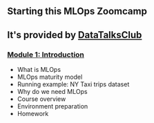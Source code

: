 ## Starting this MLOps Zoomcamp
## It's provided by [DataTalksClub](https://github.com/DataTalksClub/mlops-zoomcamp)
### [Module 1: Introduction](1-Introduction)

* What is MLOps
* MLOps maturity model
* Running example: NY Taxi trips dataset
* Why do we need MLOps
* Course overview
* Environment preparation
* Homework
